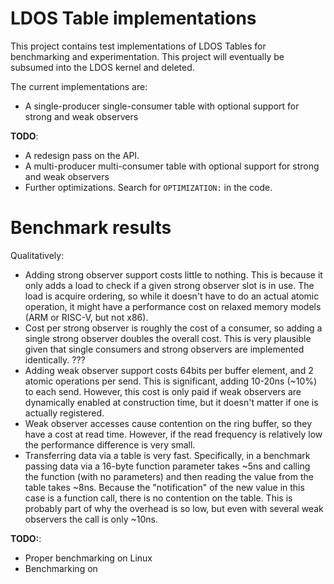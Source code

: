 # LDOS Table implementations

This project contains test implementations of LDOS Tables for benchmarking and experimentation. This project will
eventually be subsumed into the LDOS kernel and deleted.

The current implementations are:

* A single-producer single-consumer table with optional support for strong and weak observers

**TODO**: 
* A redesign pass on the API.
* A multi-producer multi-consumer table with optional support for strong and weak observers
* Further optimizations. Search for `OPTIMIZATION:` in the code.

# Benchmark results

Qualitatively:

* Adding strong observer support costs little to nothing. This is because it only adds a load to check if a given strong
  observer slot is in use. The load is acquire ordering, so while it doesn't have to do an actual atomic operation, it
  might have a performance cost on relaxed memory models (ARM or RISC-V, but not x86).
* Cost per strong observer is roughly the cost of a consumer, so adding a single strong observer doubles the overall
  cost. This is very plausible given that single consumers and strong observers are implemented identically. ???
* Adding weak observer support costs 64bits per buffer element, and 2 atomic operations per send. This is significant,
  adding 10-20ns (~10%) to each send. However, this cost is only paid if weak observers are dynamically enabled at
  construction time, but it doesn't matter if one is actually registered.
* Weak observer accesses cause contention on the ring buffer, so they have a cost at read time. However, if the read
  frequency is relatively low the performance difference is very small.
* Transferring data via a table is very fast. Specifically, in a benchmark passing data via a 16-byte function parameter
  takes ~5ns and calling the function (with no parameters) and then reading the value from the table takes ~8ns. Because
  the "notification" of the new value in this case is a function call, there is no contention on the table. This is
  probably part of why the overhead is so low, but even with several weak observers the call is only ~10ns.


**TODO:**: 
* Proper benchmarking on Linux
* Benchmarking on 
